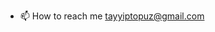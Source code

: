 - 📫 How to reach me tayyiptopuz@gmail.com

<!---
tayyiptopuz/tayyiptopuz is a ✨ special ✨ repository because its `README.md` (this file) appears on your GitHub profile.
You can click the Preview link to take a look at your changes.
--->

